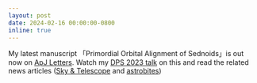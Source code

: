 ```yaml
---
layout: post
date: 2024-02-16 00:00:00-0800
inline: true
---
```


My latest manuscript 「Primordial Orbital Alignment of Sednoids」is out now on [ApJ Letters](https://iopscience.iop.org/article/10.3847/2041-8213/ad2686). Watch my [DPS 2023 talk](download/videos/talks/dps2023-sednoids-talk.mp4) on this and read the related news articles ([Sky & Telescope](https://skyandtelescope.org/astronomy-news/planet-x-may-have-left-our-solar-system-billions-of-years-ago/) and [astrobites](https://astrobites.org/2023/11/06/sednoids-rogue-planet/))
